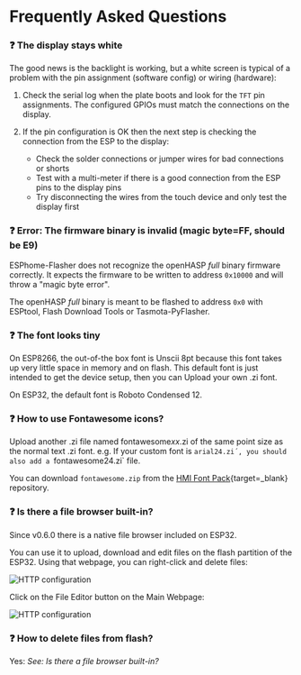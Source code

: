 <h1>Frequently Asked Questions</h1>

### :question: The display stays white

The good news is the backlight is working, but a white screen is typical of a problem with the pin assignment (software config) or wiring (hardware):

1.  Check the serial log when the plate boots and look for the `TFT` pin assignments.
    The configured GPIOs must match the connections on the display.

2. If the pin configuration is OK then the next step is checking the connection from the ESP to the display:
    - Check the solder connections or jumper wires for bad connections or shorts
    - Test with a multi-meter if there is a good connection from the ESP pins to the display pins
    - Try disconnecting the wires from the touch device and only test the display first

### :question: Error: The firmware binary is invalid (magic byte=FF, should be E9)

ESPhome-Flasher does not recognize the openHASP *full* binary firmware correctly.
It expects the firmware to be written to address `0x10000` and will throw a "magic byte error".

The openHASP *full* binary is meant to be flashed to address `0x0` with ESPtool, Flash Download Tools or Tasmota-PyFlasher.

### :question: The font looks tiny

On ESP8266, the out-of-the box font is Unscii 8pt because this font takes up very little space in memory and on flash.
This default font is just intended to get the device setup, then you can Upload your own .zi font.

On ESP32, the default font is Roboto Condensed 12.


### :question: How to use Fontawesome icons?

Upload another .zi file named fontawesome*xx*.zi of the same point size as the normal text .zi font.
e.g. If your custom font is `arial24.zi´, you should also add a `fontawesome24.zi` file.

You can download `fontawesome.zip` from the [HMI Font Pack](https://github.com/fvanroie/HMI-Font-Pack/releases){target=_blank} repository.


### :question: Is there a file browser built-in?

Since v0.6.0 there is a native file browser included on ESP32.

You can use it to upload, download and edit files on the flash partition of the ESP32.
Using that webpage, you can right-click and delete files:

![HTTP configuration](assets/images/faq/faq_file_delete.png "Delete file")

Click on the File Editor button on the Main Webpage:

![HTTP configuration](assets/images/faq/faq_file_browser.png "File Browser")


### :question: How to delete files from flash?

Yes: *See: Is there a file browser built-in?*